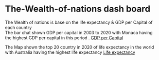 # The-Wealth-of-nations dash board 
The Wealth of nations is base on the life expectancy  & GDP per Capital of each  country  
The  bar chat shown GDP per capital in 2003 to 2020  with Monaca  having the highest GDP  per capital in this period .
[GDP per Capital](https://public.tableau.com/views/WeathnationAssignmenty1-1_16814674423100/Dashboard2?:language=en-GB&publish=yes&:display_count=n&:origin=viz_share_link)

The Map shown  the top 20 country in 2020  of life expectancy  in the world with  Australia having  the highest  life expectancy
[Life expectancy](https://public.tableau.com/shared/RNCSZTRFN?:display_count=n&:origin=viz_share_link)
